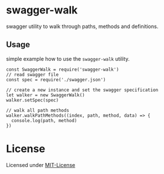 # swagger-walk
swagger utility to walk through paths, methods and definitions.

## Usage
simple example how to use the `swagger-walk` utility.

```
const SwaggerWalk = require('swagger-walk')
// read swagger file
const spec = require('./swagger.json')

// create a new instance and set the swagger specification
let walker = new SwaggerWalk()
walker.setSpec(spec)

// walk all path methods
walker.walkPathMethods((index, path, method, data) => {
  console.log(path, method)
})
```

# License
Licensed under [MIT-License](LICENSE)

